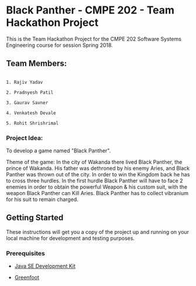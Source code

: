 # Black Panther - CMPE 202 - Team Hackathon Project


This is the Team Hackathon Project for the CMPE 202 Software Systems Engineering course for session Spring 2018.


## Team Members:

```

1. Rajiv Yadav

2. Pradnyesh Patil

3. Gaurav Savner

4. Venkatesh Devale

5. Rohit Shrishrimal

```


### Project Idea: 
To develop a game named "Black Panther".

Theme of the game: In the city of Wakanda there lived Black Panther, the prince of Wakanda. His father was dethroned by his enemy Aries, and Black Panther was thrown out of the city. In order to win the Kingdom back he has to cross three hurdles. In the first hurdle Black Panther will have to face 2 enemies in order to obtain the powerful Weapon & his custom suit, with the weapon Black Panther can Kill Aries. Black Panther has to collect vibranium for his suit to remain charged.
## Getting Started

These instructions will get you a copy of the project up and running on your local machine for development and testing purposes.

### Prerequisites

* [Java SE Development Kit](http://www.oracle.com/technetwork/java/javase/downloads/jdk8-downloads-2133151.html)

* [Greenfoot](https://www.greenfoot.org/download/files/old/Greenfoot-windows-300.msi
)
